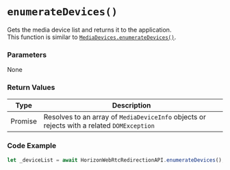 # `enumerateDevices()`

Gets the media device list and returns it to the application.  
This function is similar to [`MediaDevices.enumerateDevices()`](https://developer.mozilla.org/en-US/docs/Web/API/MediaDevices/enumerateDevices).

### Parameters
None

### Return Values
| Type    | Description |
|---------|-------------|
| Promise | Resolves to an array of `MediaDeviceInfo` objects or rejects with a related `DOMException` |

### Code Example
```js
let _deviceList = await HorizonWebRtcRedirectionAPI.enumerateDevices();
```


